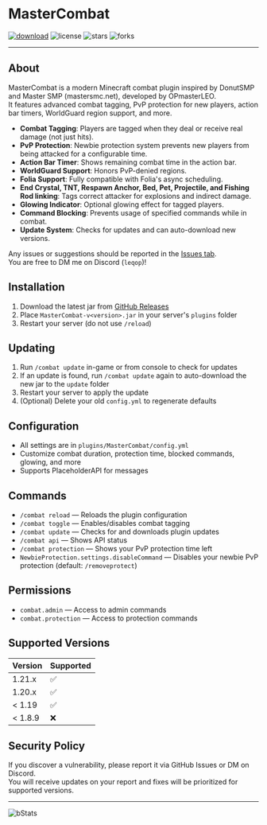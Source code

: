 # MasterCombat

[![download](https://img.shields.io/github/downloads/OPmasterLEO/MasterCombat/total?style=for-the-badge)](https://github.com/OPmasterLEO/MasterCombat/releases)
![license](https://img.shields.io/github/license/OPmasterLEO/MasterCombat?style=for-the-badge)
![stars](https://img.shields.io/github/stars/OPmasterLEO/MasterCombat?style=for-the-badge)
![forks](https://img.shields.io/github/forks/OPmasterLEO/MasterCombat?style=for-the-badge)

<hr>

## About

MasterCombat is a modern Minecraft combat plugin inspired by DonutSMP and Master SMP (mastersmc.net), developed by OPmasterLEO.  
It features advanced combat tagging, PvP protection for new players, action bar timers, WorldGuard region support, and more.

- **Combat Tagging**: Players are tagged when they deal or receive real damage (not just hits).
- **PvP Protection**: Newbie protection system prevents new players from being attacked for a configurable time.
- **Action Bar Timer**: Shows remaining combat time in the action bar.
- **WorldGuard Support**: Honors PvP-denied regions.
- **Folia Support**: Fully compatible with Folia's async scheduling.
- **End Crystal, TNT, Respawn Anchor, Bed, Pet, Projectile, and Fishing Rod linking**: Tags correct attacker for explosions and indirect damage.
- **Glowing Indicator**: Optional glowing effect for tagged players.
- **Command Blocking**: Prevents usage of specified commands while in combat.
- **Update System**: Checks for updates and can auto-download new versions.

Any issues or suggestions should be reported in the [Issues tab](https://github.com/OPmasterLEO/MasterCombat/issues).  
You are free to DM me on Discord (`leqop`)!

## Installation

1. Download the latest jar from [GitHub Releases](https://github.com/OPmasterLEO/MasterCombat/releases/latest)
2. Place `MasterCombat-v<version>.jar` in your server's `plugins` folder
3. Restart your server (do not use `/reload`)

## Updating

1. Run `/combat update` in-game or from console to check for updates
2. If an update is found, run `/combat update` again to auto-download the new jar to the `update` folder
3. Restart your server to apply the update
4. (Optional) Delete your old `config.yml` to regenerate defaults

## Configuration

- All settings are in `plugins/MasterCombat/config.yml`
- Customize combat duration, protection time, blocked commands, glowing, and more
- Supports PlaceholderAPI for messages

## Commands

- `/combat reload` — Reloads the plugin configuration
- `/combat toggle` — Enables/disables combat tagging
- `/combat update` — Checks for and downloads plugin updates
- `/combat api` — Shows API status
- `/combat protection` — Shows your PvP protection time left
- `NewbieProtection.settings.disableCommand` — Disables your newbie PvP protection (default: `/removeprotect`)

## Permissions

- `combat.admin` — Access to admin commands
- `combat.protection` — Access to protection commands

## Supported Versions

| Version | Supported          |
| ------- | ------------------ |
| 1.21.x  | :white_check_mark: |
| 1.20.x  | :white_check_mark: |
| < 1.19  | :white_check_mark: |
| < 1.8.9 | :x:                |

## Security Policy

If you discover a vulnerability, please report it via GitHub Issues or DM on Discord.  
You will receive updates on your report and fixes will be prioritized for supported versions.

<hr>

![bStats](https://bstats.org/signatures/bukkit/MasterCombatX.svg)
